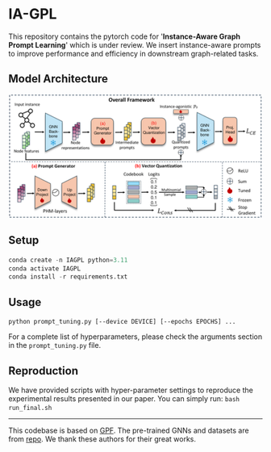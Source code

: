 # IA-GPL

This repository contains the pytorch code for '**Instance-Aware Graph Prompt Learning**' which is under review. We insert instance-aware prompts to improve performance and efficiency in downstream graph-related tasks.

## Model Architecture
![model figure](./model_fig.png)

## Setup

<!-- Create a new conda environment and run `pip install -r requirements.txt` to install the packages. -->

```python
conda create -n IAGPL python=3.11
conda activate IAGPL
conda install -r requirements.txt
```

## Usage

```
python prompt_tuning.py [--device DEVICE] [--epochs EPOCHS] ...
```
For a complete list of hyperparameters, please check the arguments section in the `prompt_tuning.py` file. 

## Reproduction

We have provided scripts with hyper-parameter settings to reproduce the experimental results presented in our paper. You can simply run:
```bash run_final.sh```

---
This codebase is based on [GPF](https://github.com/zjunet/GPF). The pre-trained GNNs and datasets are from [repo](https://github.com/snap-stanford/pretrain-gnns).
 We thank these authors for their great works.